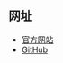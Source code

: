 ## 网址
- [官方网站](https://developers.google.cn/protocol-buffers)
- [GitHub](https://github.com/protocolbuffers/protobuf)

